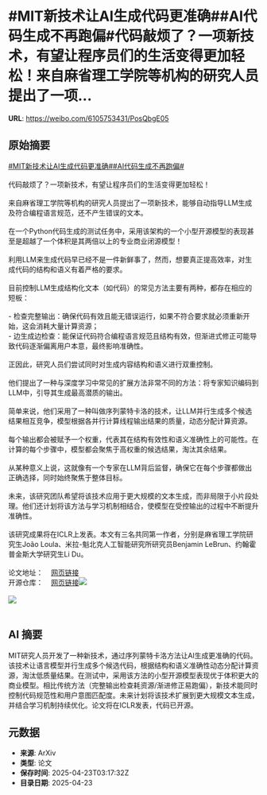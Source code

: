 # #MIT新技术让AI生成代码更准确##AI代码生成不再跑偏#代码敲烦了？一项新技术，有望让程序员们的生活变得更加轻松！来自麻省理工学院等机构的研究人员提出了一项...

**URL**: https://weibo.com/6105753431/PosQbgE05

## 原始摘要

<a href="https://m.weibo.cn/search?containerid=231522type%3D1%26t%3D10%26q%3D%23MIT%E6%96%B0%E6%8A%80%E6%9C%AF%E8%AE%A9AI%E7%94%9F%E6%88%90%E4%BB%A3%E7%A0%81%E6%9B%B4%E5%87%86%E7%A1%AE%23&amp;extparam=%23MIT%E6%96%B0%E6%8A%80%E6%9C%AF%E8%AE%A9AI%E7%94%9F%E6%88%90%E4%BB%A3%E7%A0%81%E6%9B%B4%E5%87%86%E7%A1%AE%23" data-hide=""><span class="surl-text">#MIT新技术让AI生成代码更准确#</span></a><a href="https://m.weibo.cn/search?containerid=231522type%3D1%26t%3D10%26q%3D%23AI%E4%BB%A3%E7%A0%81%E7%94%9F%E6%88%90%E4%B8%8D%E5%86%8D%E8%B7%91%E5%81%8F%23&amp;extparam=%23AI%E4%BB%A3%E7%A0%81%E7%94%9F%E6%88%90%E4%B8%8D%E5%86%8D%E8%B7%91%E5%81%8F%23" data-hide=""><span class="surl-text">#AI代码生成不再跑偏#</span></a><br><br>代码敲烦了？一项新技术，有望让程序员们的生活变得更加轻松！<br><br>来自麻省理工学院等机构的研究人员提出了一项新技术，能够自动指导LLM生成及符合编程语言规范，还不产生错误的文本。<br><br>在一个Python代码生成的测试任务中，采用该架构的一个小型开源模型的表现甚至是超越了一个体积是其两倍以上的专业商业闭源模型！<br><br>利用LLM来生成代码早已经不是一件新鲜事了，然而，想要真正提高效率，对生成代码的结构和语义有着严格的要求。<br><br>目前控制LLM生成结构化文本（如代码）的常见方法主要有两种，都存在相应的短板：<br><br>- 检查完整输出：确保代码有效且能无错误运行，如果不符合要求就必须重新开始，这会消耗大量计算资源；<br>- 边生成边检查：能保证代码符合编程语言规范且结构有效，但渐进式修正可能导致代码逐渐偏离用户本意，最终影响准确性。<br><br>正因此，研究人员们尝试同时对生成内容结构和语义进行双重控制。<br><br>他们提出了一种与深度学习中常见的扩展方法非常不同的方法：将专家知识编码到LLM中，引导其生成最高潜质的输出。<br><br>简单来说，他们采用了一种叫做序列蒙特卡洛的技术，让LLM并行生成多个候选结果相互竞争，模型根据各并行计算线程输出结果的质量，动态分配计算资源。<br><br>每个输出都会被赋予一个权重，代表其在结构有效性和语义准确性上的可能性。在计算的每个步骤中，模型都会聚焦于高权重的候选结果，淘汰其余结果。<br><br>从某种意义上说，这就像有一个专家在LLM背后监督，确保它在每个步骤都做出正确选择，同时始终聚焦于整体目标。<br><br>未来，该研究团队希望将该技术应用于更大规模的文本生成，而非局限于小片段处理。他们还计划将该方法与学习机制相结合，使模型在受控输出的过程中不断提升准确性。<br><br>该研究成果将在ICLR上发表。本文有三名共同第一作者，分别是麻省理工学院研究生João Loula、米拉-魁北克人工智能研究所研究员Benjamin LeBrun、约翰霍普金斯大学研究生Li Du。<br><br>论文地址：<a href="https://weibo.cn/sinaurl?u=https%3A%2F%2Fopenreview.net%2Fpdf%3Fid%3DxoXn62FzD0" data-hide=""><span class="url-icon"><img style="width: 1rem;height: 1rem" src="https://h5.sinaimg.cn/upload/2015/09/25/3/timeline_card_small_web_default.png" referrerpolicy="no-referrer"></span><span class="surl-text">网页链接</span></a><br>开源仓库：<a href="https://weibo.cn/sinaurl?u=https%3A%2F%2Fgithub.com%2Fgenlm%2Fgenlm-control" data-hide=""><span class="url-icon"><img style="width: 1rem;height: 1rem" src="https://h5.sinaimg.cn/upload/2015/09/25/3/timeline_card_small_web_default.png" referrerpolicy="no-referrer"></span><span class="surl-text">网页链接</span></a><img style="" src="https://tvax2.sinaimg.cn/large/006Fd7o3ly1i0psj7crsdj30vq0tudue.jpg" referrerpolicy="no-referrer"><br><br><img style="" src="https://tvax4.sinaimg.cn/large/006Fd7o3ly1i0psj7pubkj31fk0na12w.jpg" referrerpolicy="no-referrer"><br><br>

## AI 摘要

MIT研究人员开发了一种新技术，通过序列蒙特卡洛方法让AI生成更准确的代码。该技术让语言模型并行生成多个候选代码，根据结构和语义准确性动态分配计算资源，淘汰低质量结果。在测试中，采用该方法的小型开源模型表现优于体积更大的商业模型。相比传统方法（完整输出检查耗资源/渐进修正易跑偏），新技术能同时控制代码规范性和用户意图匹配度。未来计划将该技术扩展到更大规模文本生成，并结合学习机制持续优化。论文将在ICLR发表，代码已开源。

## 元数据

- **来源**: ArXiv
- **类型**: 论文
- **保存时间**: 2025-04-23T03:17:32Z
- **目录日期**: 2025-04-23
